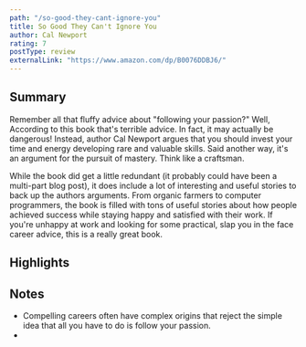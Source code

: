 ```yaml
---
path: "/so-good-they-cant-ignore-you"
title: So Good They Can't Ignore You
author: Cal Newport
rating: 7
postType: review
externalLink: "https://www.amazon.com/dp/B0076DDBJ6/"
---
```


## Summary

Remember all that fluffy advice about "following your passion?" Well, According to this book that's terrible advice. In fact, it may actually be dangerous! Instead, author Cal Newport argues that you should invest your time and energy developing rare and valuable skills. Said another way, it's an argument for the pursuit of mastery. Think like a craftsman.

While the book did get a little redundant (it probably could have been a multi-part blog post), it does include a lot of interesting and useful stories to back up the authors arguments. From organic farmers to computer programmers, the book is filled with tons of useful stories about how people achieved success while staying happy and satisfied with their work. If you're unhappy at work and looking for some practical, slap you in the face career advice, this is a really great book.

## Highlights


## Notes

- Compelling careers often have complex origins that reject the simple idea that all you have to do is follow your passion.
-